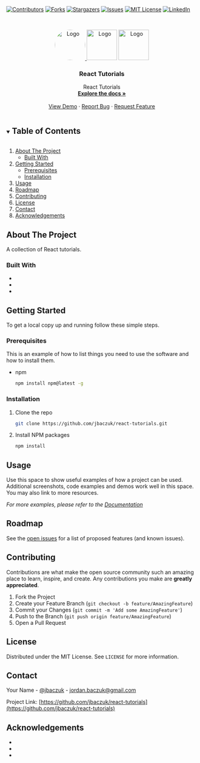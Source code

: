 <!--
*** Thanks for checking out the Best-README-Template. If you have a suggestion
*** that would make this better, please fork the repo and create a pull request
*** or simply open an issue with the tag "enhancement".
*** Thanks again! Now go create something AMAZING! :D
***
***
***
*** To avoid retyping too much info. Do a search and replace for the following:
*** jbaczuk, react-tutorials, jbaczuk, jordan.baczuk@gmail.com, React Tutorials, React Tutorials
-->



<!-- PROJECT SHIELDS -->
<!--
*** I'm using markdown "reference style" links for readability.
*** Reference links are enclosed in brackets [ ] instead of parentheses ( ).
*** See the bottom of this document for the declaration of the reference variables
*** for contributors-url, forks-url, etc. This is an optional, concise syntax you may use.
*** https://www.markdownguide.org/basic-syntax/#reference-style-links
-->
[![Contributors][contributors-shield]][contributors-url]
[![Forks][forks-shield]][forks-url]
[![Stargazers][stars-shield]][stars-url]
[![Issues][issues-shield]][issues-url]
[![MIT License][license-shield]][license-url]
[![LinkedIn][linkedin-shield]][linkedin-url]



<!-- PROJECT LOGO -->
<br />
<p align="center">
  <a href="https://linkedin.com/in/jbaczuk">
    <img src="https://media-exp1.licdn.com/dms/image/C4E03AQGsy7ElKZ5pvA/profile-displayphoto-shrink_800_800/0/1605204832607?e=1637193600&v=beta&t=9TTbbE2N__F9G36KCk3PTl1gIWGPTeT9HKsUD6wN_lE" alt="Logo"  height="80" style="border-radius: 40px;">
  </a>
  
  <img src="https://upload.wikimedia.org/wikipedia/commons/thumb/9/9e/Plus_symbol.svg/640px-Plus_symbol.svg.png" alt="Logo"  height="80">

  <a href="https://reactjs.org/">
    <img src="https://upload.wikimedia.org/wikipedia/commons/thumb/a/a7/React-icon.svg/1280px-React-icon.svg.png" alt="Logo"  height="80">
  </a>

  <h3 align="center">React Tutorials</h3>

  <p align="center">
    React Tutorials
    <br />
    <a href="https://github.com/jbaczuk/react-tutorials"><strong>Explore the docs »</strong></a>
    <br />
    <br />
    <a href="https://github.com/jbaczuk/react-tutorials">View Demo</a>
    ·
    <a href="https://github.com/jbaczuk/react-tutorials/issues">Report Bug</a>
    ·
    <a href="https://github.com/jbaczuk/react-tutorials/issues">Request Feature</a>
  </p>
</p>



<!-- TABLE OF CONTENTS -->
<details open="open">
  <summary><h2 style="display: inline-block">Table of Contents</h2></summary>
  <ol>
    <li>
      <a href="#about-the-project">About The Project</a>
      <ul>
        <li><a href="#built-with">Built With</a></li>
      </ul>
    </li>
    <li>
      <a href="#getting-started">Getting Started</a>
      <ul>
        <li><a href="#prerequisites">Prerequisites</a></li>
        <li><a href="#installation">Installation</a></li>
      </ul>
    </li>
    <li><a href="#usage">Usage</a></li>
    <li><a href="#roadmap">Roadmap</a></li>
    <li><a href="#contributing">Contributing</a></li>
    <li><a href="#license">License</a></li>
    <li><a href="#contact">Contact</a></li>
    <li><a href="#acknowledgements">Acknowledgements</a></li>
  </ol>
</details>



<!-- ABOUT THE PROJECT -->
## About The Project
A collection of React tutorials.
<!-- 
[![Product Name Screen Shot][product-screenshot]](https://example.com)

Here's a blank template to get started:
**To avoid retyping too much info. Do a search and replace with your text editor for the following:**
`jbaczuk`, `react-tutorials`, `jbaczuk`, `jordan.baczuk@gmail.com`, `React Tutorials`, `React Tutorials` -->


### Built With

* []()
* []()
* []()



<!-- GETTING STARTED -->
## Getting Started

To get a local copy up and running follow these simple steps.

### Prerequisites

This is an example of how to list things you need to use the software and how to install them.
* npm
  ```sh
  npm install npm@latest -g
  ```

### Installation

1. Clone the repo
   ```sh
   git clone https://github.com/jbaczuk/react-tutorials.git
   ```
2. Install NPM packages
   ```sh
   npm install
   ```



<!-- USAGE EXAMPLES -->
## Usage

Use this space to show useful examples of how a project can be used. Additional screenshots, code examples and demos work well in this space. You may also link to more resources.

_For more examples, please refer to the [Documentation](https://example.com)_



<!-- ROADMAP -->
## Roadmap

See the [open issues](https://github.com/jbaczuk/react-tutorials/issues) for a list of proposed features (and known issues).



<!-- CONTRIBUTING -->
## Contributing

Contributions are what make the open source community such an amazing place to learn, inspire, and create. Any contributions you make are **greatly appreciated**.

1. Fork the Project
2. Create your Feature Branch (`git checkout -b feature/AmazingFeature`)
3. Commit your Changes (`git commit -m 'Add some AmazingFeature'`)
4. Push to the Branch (`git push origin feature/AmazingFeature`)
5. Open a Pull Request



<!-- LICENSE -->
## License

Distributed under the MIT License. See `LICENSE` for more information.



<!-- CONTACT -->
## Contact

Your Name - [@jbaczuk](https://twitter.com/jbaczuk) - jordan.baczuk@gmail.com

Project Link: [https://github.com/jbaczuk/react-tutorials](https://github.com/jbaczuk/react-tutorials)



<!-- ACKNOWLEDGEMENTS -->
## Acknowledgements

* []()
* []()
* []()





<!-- MARKDOWN LINKS & IMAGES -->
<!-- https://www.markdownguide.org/basic-syntax/#reference-style-links -->
[contributors-shield]: https://img.shields.io/github/contributors/jbaczuk/react-tutorials.svg?style=for-the-badge
[contributors-url]: https://github.com/jbaczuk/react-tutorials/graphs/contributors
[forks-shield]: https://img.shields.io/github/forks/jbaczuk/react-tutorials.svg?style=for-the-badge
[forks-url]: https://github.com/jbaczuk/react-tutorials/network/members
[stars-shield]: https://img.shields.io/github/stars/jbaczuk/react-tutorials.svg?style=for-the-badge
[stars-url]: https://github.com/jbaczuk/react-tutorials/stargazers
[issues-shield]: https://img.shields.io/github/issues/jbaczuk/react-tutorials.svg?style=for-the-badge
[issues-url]: https://github.com/jbaczuk/react-tutorials/issues
[license-shield]: https://img.shields.io/github/license/jbaczuk/react-tutorials.svg?style=for-the-badge
[license-url]: https://github.com/jbaczuk/react-tutorials/blob/master/LICENSE.txt
[linkedin-shield]: https://img.shields.io/badge/-LinkedIn-black.svg?style=for-the-badge&logo=linkedin&colorB=555
[linkedin-url]: https://linkedin.com/in/jbaczuk
